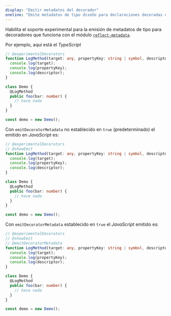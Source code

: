 ```yaml
---
display: "Emitir metadatos del decorador"
oneline: "Emite metadatos de tipo diseño para declaraciones decoradas en archivos fuente."
---
```


Habilita el soporte experimental para la emisión de metadatos de tipo para decoradores que funciona con el módulo [`reflect-metadata`](https://www.npmjs.com/package/reflect-metadata).

Por ejemplo, aquí está el *TypeScript*

```ts twoslash
// @experimentalDecorators
function LogMethod(target: any, propertyKey: string | symbol, descriptor: PropertyDescriptor) {
  console.log(target);
  console.log(propertyKey);
  console.log(descriptor);
}

class Demo {
  @LogMethod
  public foo(bar: number) {
    // hace nada
  }
}

const demo = new Demo();
```

Con `emitDecoratorMetadata` no establecido en `true` (predeterminado) el emitido en *JavaScript* es:

```ts twoslash
// @experimentalDecorators
// @showEmit
function LogMethod(target: any, propertyKey: string | symbol, descriptor: PropertyDescriptor) {
  console.log(target);
  console.log(propertyKey);
  console.log(descriptor);
}

class Demo {
  @LogMethod
  public foo(bar: number) {
    // hace nada
  }
}

const demo = new Demo();
```

Con `emitDecoratorMetadata` establecido en `true` el *JavaScript* emitido es:

```ts twoslash
// @experimentalDecorators
// @showEmit
// @emitDecoratorMetadata
function LogMethod(target: any, propertyKey: string | symbol, descriptor: PropertyDescriptor) {
  console.log(target);
  console.log(propertyKey);
  console.log(descriptor);
}

class Demo {
  @LogMethod
  public foo(bar: number) {
    // hace nada
  }
}

const demo = new Demo();
```
